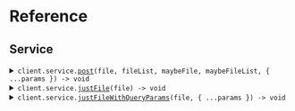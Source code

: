 # Reference

## Service

<details><summary><code>client.service.<a href="/src/api/resources/service/client/Client.ts">post</a>(file, fileList, maybeFile, maybeFileList, { ...params }) -> void</code></summary>
<dl>
<dd>

#### 🔌 Usage

<dl>
<dd>

<dl>
<dd>

```typescript
await client.service.post(
    fs.createReadStream("/path/to/your/file"),
    [fs.createReadStream("/path/to/your/file")],
    fs.createReadStream("/path/to/your/file"),
    [fs.createReadStream("/path/to/your/file")],
    {}
);
```

</dd>
</dl>
</dd>
</dl>

#### ⚙️ Parameters

<dl>
<dd>

<dl>
<dd>

**file:** `File | fs.ReadStream | Blob`

</dd>
</dl>

<dl>
<dd>

**fileList:** `File[] | fs.ReadStream[] | Blob[]`

</dd>
</dl>

<dl>
<dd>

**maybeFile:** `File | fs.ReadStream | Blob | undefined`

</dd>
</dl>

<dl>
<dd>

**maybeFileList:** `File[] | fs.ReadStream[] | Blob[] | undefined`

</dd>
</dl>

<dl>
<dd>

**request:** `SeedFileUpload.MyRequest`

</dd>
</dl>

<dl>
<dd>

**requestOptions:** `Service.RequestOptions`

</dd>
</dl>
</dd>
</dl>

</dd>
</dl>
</details>

<details><summary><code>client.service.<a href="/src/api/resources/service/client/Client.ts">justFile</a>(file) -> void</code></summary>
<dl>
<dd>

#### 🔌 Usage

<dl>
<dd>

<dl>
<dd>

```typescript
await client.service.justFile(fs.createReadStream("/path/to/your/file"));
```

</dd>
</dl>
</dd>
</dl>

#### ⚙️ Parameters

<dl>
<dd>

<dl>
<dd>

**file:** `File | fs.ReadStream | Blob`

</dd>
</dl>

<dl>
<dd>

**requestOptions:** `Service.RequestOptions`

</dd>
</dl>
</dd>
</dl>

</dd>
</dl>
</details>

<details><summary><code>client.service.<a href="/src/api/resources/service/client/Client.ts">justFileWithQueryParams</a>(file, { ...params }) -> void</code></summary>
<dl>
<dd>

#### 🔌 Usage

<dl>
<dd>

<dl>
<dd>

```typescript
await client.service.justFileWithQueryParams(fs.createReadStream("/path/to/your/file"), {
    maybeString: "string",
    integer: 1,
    maybeInteger: 1,
    listOfStrings: "string",
    optionalListOfStrings: "string",
});
```

</dd>
</dl>
</dd>
</dl>

#### ⚙️ Parameters

<dl>
<dd>

<dl>
<dd>

**file:** `File | fs.ReadStream | Blob`

</dd>
</dl>

<dl>
<dd>

**request:** `SeedFileUpload.JustFileWithQueryParamsRequet`

</dd>
</dl>

<dl>
<dd>

**requestOptions:** `Service.RequestOptions`

</dd>
</dl>
</dd>
</dl>

</dd>
</dl>
</details>

